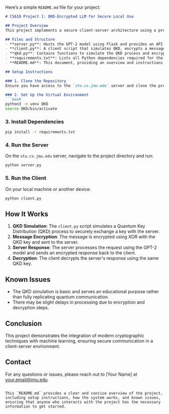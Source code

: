 Here’s a simple `README.md` file for your project:

```markdown
# CS610 Project 1: QKD-Encrypted LLM for Secure Local Use

## Project Overview
This project implements a secure client-server architecture using a pre-trained language model (GPT-2) deployed on the `stu.cs.jmu.edu` server. The project demonstrates advanced cryptographic techniques by simulating Quantum Key Distribution (QKD) to encrypt communications between the client and server.

## Files and Structure
- **server.py**: Hosts the GPT-2 model using Flask and provides an API endpoint for text generation.
- **client.py**: A client script that simulates QKD, encrypts a message, sends it to the server, and decrypts the server's response.
- **qkd.py**: Contains functions to simulate the QKD process and encrypt/decrypt messages using XOR.
- **requirements.txt**: Lists all Python dependencies required for the project.
- **README.md**: This document, providing an overview and instructions for the project.

## Setup Instructions

### 1. Clone the Repository
Ensure you have access to the `stu.cs.jmu.edu` server and clone the project files or upload them using Cyberduck.

### 2. Set Up the Virtual Environment
```bash
python3 -m venv QKD
source QKD/bin/activate
```

### 3. Install Dependencies
```bash
pip install -r requirements.txt
```

### 4. Run the Server
On the `stu.cs.jmu.edu` server, navigate to the project directory and run:
```bash
python server.py
```

### 5. Run the Client
On your local machine or another device:
```bash
python client.py
```

## How It Works
1. **QKD Simulation**: The `client.py` script simulates a Quantum Key Distribution (QKD) process to securely exchange a key with the server.
2. **Message Encryption**: The message is encrypted using XOR with the QKD key and sent to the server.
3. **Server Response**: The server processes the request using the GPT-2 model and sends an encrypted response back to the client.
4. **Decryption**: The client decrypts the server's response using the same QKD key.

## Known Issues
- The QKD simulation is basic and serves an educational purpose rather than fully replicating quantum communication.
- There may be slight delays in processing due to encryption and decryption steps.

## Conclusion
This project demonstrates the integration of modern cryptographic techniques with machine learning, ensuring secure communication in a client-server environment.

## Contact
For any questions or issues, please reach out to [Your Name] at your.email@jmu.edu.
```

This `README.md` provides a clear and concise overview of the project, including setup instructions, how the system works, and known issues, ensuring that anyone who interacts with the project has the necessary information to get started.